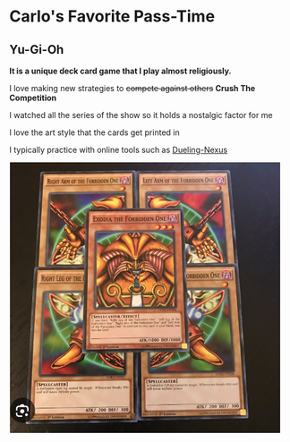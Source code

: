 # Carlo's Favorite Pass-Time

## Yu-Gi-Oh 

**It is a unique deck card game that I play almost religiously.**

I love making new strategies to ~~compete against others~~ **Crush The Competition**

I watched all the series of the show so it holds a nostalgic factor for me

I love the art style that the cards get printed in 

I typically practice with online tools such as [Dueling-Nexus](https://duelingnexus.com/login "Dueling Nexus")

![Exodia](Exodia.PNG)




